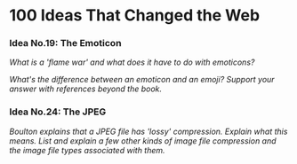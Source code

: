# 100 Ideas That Changed the Web

### Idea No.19: The Emoticon

*What is a 'flame war' and what does it have to do with emoticons?*

*What's the difference between an emoticon and an emoji? Support your answer with references beyond the book.*

### Idea No.24: The JPEG

*Boulton explains that a JPEG file has 'lossy' compression. Explain what this means. List and explain a few other kinds of image file compression and the image file types associated with them.*
